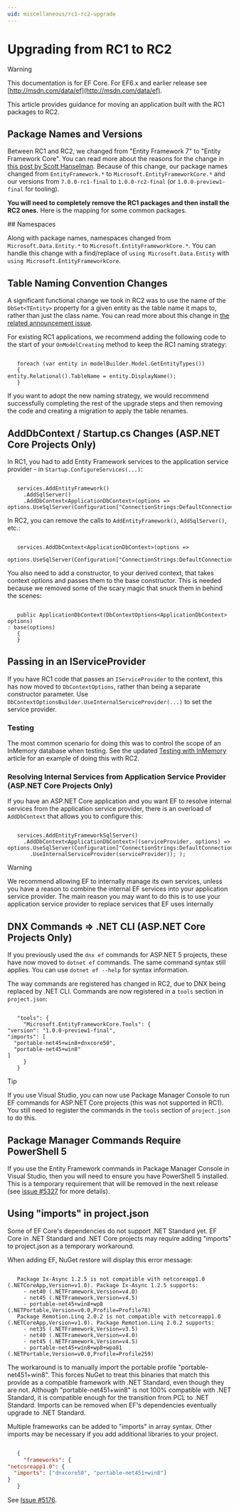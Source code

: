 ```yaml
---
uid: miscellaneous/rc1-rc2-upgrade
---
```

# Upgrading from RC1 to RC2

> [!WARNING]
> This documentation is for EF Core. For EF6.x and earlier release see [http://msdn.com/data/ef](http://msdn.com/data/ef).

This article provides guidance for moving an application built with the RC1 packages to RC2.

## Package Names and Versions

Between RC1 and RC2, we changed from "Entity Framework 7" to "Entity Framework Core". You can read more about the reasons for the change in [this post by Scott Hanselman](http://www.hanselman.com/blog/ASPNET5IsDeadIntroducingASPNETCore10AndNETCore10.aspx). Because of this change, our package names changed from `EntityFramework.*` to `Microsoft.EntityFrameworkCore.*` and our versions from `7.0.0-rc1-final` to `1.0.0-rc2-final` (or `1.0.0-preview1-final` for tooling).

**You will need to completely remove the RC1 packages and then install the RC2 ones.** Here is the mapping for some common packages.

<!--     RC1 Package  RC2 Equivalent  EntityFramework.MicrosoftSqlServer        7.0.0-rc1-final  Microsoft.EntityFrameworkCore.SqlServer         1.0.0-rc2-final  EntityFramework.SQLite                    7.0.0-rc1-final  Microsoft.EntityFrameworkCore.SQLite            1.0.0-rc2-final  EntityFramework7.Npgsql                   3.1.0-rc1-3  NpgSql.EntityFrameworkCore.Postgres             <to be advised>  EntityFramework.SqlServerCompact35        7.0.0-rc1-final  EntityFrameworkCore.SqlServerCompact35          1.0.0-rc2-final  EntityFramework.SqlServerCompact40        7.0.0-rc1-final  EntityFrameworkCore.SqlServerCompact40          1.0.0-rc2-final  EntityFramework.InMemory                  7.0.0-rc1-final  Microsoft.EntityFrameworkCore.InMemory          1.0.0-rc2-final  EntityFramework.IBMDataServer             7.0.0-beta1  Not yet available for RC2  EntityFramework.Commands                  7.0.0-rc1-final  Microsoft.EntityFrameworkCore.Tools             1.0.0-preview1-final
EntityFramework.MicrosoftSqlServer.Design 7.0.0-rc1-final  Microsoft.EntityFrameworkCore.SqlServer.Design  1.0.0-rc2-final -->## Namespaces

Along with package names, namespaces changed from `Microsoft.Data.Entity.*` to `Microsoft.EntityFrameworkCore.*`. You can handle this change with a find/replace of `using Microsoft.Data.Entity` with `using Microsoft.EntityFrameworkCore`.

## Table Naming Convention Changes

A significant functional change we took in RC2 was to use the name of the `DbSet<TEntity>` property for a given entity as the table name it maps to, rather than just the class name. You can read more about this change in [the related announcement issue](https://github.com/aspnet/Announcements/issues/167).

For existing RC1 applications, we recommend adding the following code to the start of your `OnModelCreating` method to keep the RC1 naming strategy:

<!-- literal_block"xml:space": "preserve", "classes  "backrefs  "names  "dupnames   -->
````

   foreach (var entity in modelBuilder.Model.GetEntityTypes())
   {
entity.Relational().TableName = entity.DisplayName();
   }
````

If you want to adopt the new naming strategy, we would recommend successfully completing the rest of the upgrade steps and then removing the code and creating a migration to apply the table renames.

## AddDbContext / Startup.cs Changes (ASP.NET Core Projects Only)

In RC1, you had to add Entity Framework services to the application service provider - in `Startup.ConfigureServices(...)`:

<!-- literal_block"xml:space": "preserve", "classes  "backrefs  "names  "dupnames   -->
````

   services.AddEntityFramework()
     .AddSqlServer()
     .AddDbContext<ApplicationDbContext>(options =>
options.UseSqlServer(Configuration["ConnectionStrings:DefaultConnection"]));
````

In RC2, you can remove the calls to `AddEntityFramework()`, `AddSqlServer()`, etc.:

<!-- literal_block"xml:space": "preserve", "classes  "backrefs  "names  "dupnames   -->
````

   services.AddDbContext<ApplicationDbContext>(options =>
     options.UseSqlServer(Configuration["ConnectionStrings:DefaultConnection"]));
````

You also need to add a constructor, to your derived context, that takes context options and passes them to the base constructor. This is needed because we removed some of the scary magic that snuck them in behind the scenes:

<!-- literal_block"xml:space": "preserve", "classes  "backrefs  "names  "dupnames   -->
````

   public ApplicationDbContext(DbContextOptions<ApplicationDbContext> options)
: base(options)
   {
   }
````

## Passing in an IServiceProvider

If you have RC1 code that passes an `IServiceProvider` to the context, this has now moved to `DbContextOptions`, rather than being a separate constructor parameter. Use `DbContextOptionsBuilder.UseInternalServiceProvider(...)` to set the service provider.

### Testing

The most common scenario for doing this was to control the scope of an InMemory database when testing. See the updated [Testing with InMemory](testing.md) article for an example of doing this with RC2.

### Resolving Internal Services from Application Service Provider (ASP.NET Core Projects Only)

If you have an ASP.NET Core application and you want EF to resolve internal services from the application service provider, there is an overload of `AddDbContext` that allows you to configure this:

<!-- literal_block"xml:space": "preserve", "classes  "backrefs  "names  "dupnames   -->
````

   services.AddEntityFrameworkSqlServer()
     .AddDbContext<ApplicationDbContext>((serviceProvider, options) =>
options.UseSqlServer(Configuration["ConnectionStrings:DefaultConnection"])
       .UseInternalServiceProvider(serviceProvider)); );
````

> [!WARNING]
> We recommend allowing EF to internally manage its own services, unless you have a reason to combine the internal EF services into your application service provider. The main reason you may want to do this is to use your application service provider to replace services that EF uses internally

## DNX Commands => .NET CLI (ASP.NET Core Projects Only)

If you previously used the `dnx ef` commands for ASP.NET 5 projects, these have now moved to `dotnet ef` commands. The same command syntax still applies. You can use `dotnet ef --help` for syntax information.

The way commands are registered has changed in RC2, due to DNX being replaced by .NET CLI. Commands are now registered in a `tools` section in `project.json`:

<!-- literal_block"xml:space": "preserve", "classes  "backrefs  "names  "dupnames   -->
````

   "tools": {
     "Microsoft.EntityFrameworkCore.Tools": {
"version": "1.0.0-preview1-final",
"imports": [
  "portable-net45+win8+dnxcore50",
  "portable-net45+win8"
]
     }
   }
````

> [!TIP]
> If you use Visual Studio, you can now use Package Manager Console to run EF commands for ASP.NET Core projects (this was not supported in RC1). You still need to register the commands in the `tools` section of `project.json` to do this.

## Package Manager Commands Require PowerShell 5

If you use the Entity Framework commands in Package Manager Console in Visual Studio, then you will need to ensure you have PowerShell 5 installed. This is a temporary requirement that will be removed in the next release (see [issue #5327](https://github.com/aspnet/EntityFramework/issues/5327) for more details).

## Using "imports" in project.json

Some of EF Core's dependencies do not support .NET Standard yet. EF Core in .NET Standard and .NET Core projects may require adding "imports" to project.json as a temporary workaround.

When adding EF, NuGet restore will display this error message:

<!-- literal_block"language": "csharp",", "xml:space": "preserve", "classes  "backrefs  "names  "dupnames  highlight_args}, "ids  "linenos": false -->
````text

   Package Ix-Async 1.2.5 is not compatible with netcoreapp1.0 (.NETCoreApp,Version=v1.0). Package Ix-Async 1.2.5 supports:
     - net40 (.NETFramework,Version=v4.0)
     - net45 (.NETFramework,Version=v4.5)
     - portable-net45+win8+wp8 (.NETPortable,Version=v0.0,Profile=Profile78)
   Package Remotion.Linq 2.0.2 is not compatible with netcoreapp1.0 (.NETCoreApp,Version=v1.0). Package Remotion.Linq 2.0.2 supports:
     - net35 (.NETFramework,Version=v3.5)
     - net40 (.NETFramework,Version=v4.0)
     - net45 (.NETFramework,Version=v4.5)
     - portable-net45+win8+wp8+wpa81 (.NETPortable,Version=v0.0,Profile=Profile259)
````

The workaround is to manually import the portable profile "portable-net451+win8". This forces NuGet to treat this binaries that match this provide as a compatible framework with .NET Standard, even though they are not. Although "portable-net451+win8" is not 100% compatible with .NET Standard, it is compatible enough for the transition from PCL to .NET Standard. Imports can be removed when EF's dependencies eventually upgrade to .NET Standard.

Multiple frameworks can be added to "imports" in array syntax. Other imports may be necessary if you add additional libraries to your project.

<!-- literal_block"language": "csharp",", "xml:space": "preserve", "classes  "backrefs  "names  "dupnames  highlight_args}, "ids  "linenos": false -->
````json

   {
     "frameworks": {
"netcoreapp1.0": {
  "imports": ["dnxcore50", "portable-net451+win8"]
}
   }
````

See [Issue #5176](https://github.com/aspnet/EntityFramework/issues/5176).
